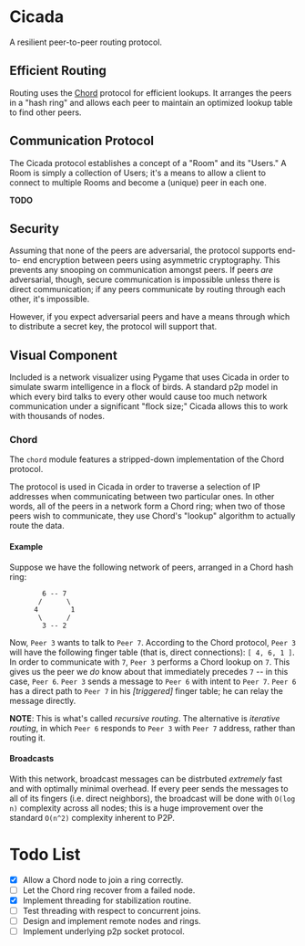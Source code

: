 # Cicada #
A resilient peer-to-peer routing protocol. 

## Efficient Routing ##
Routing uses the
[Chord](https://pdos.csail.mit.edu/papers/chord:sigcomm01/chord_sigcomm.pdf)
protocol for efficient lookups. It arranges the peers in a "hash ring" and
allows each peer to maintain an optimized lookup table to find other peers.

## Communication Protocol ##
The Cicada protocol establishes a concept of a "Room" and its "Users." A Room
is simply a collection of Users; it's a means to allow a client to connect to
multiple Rooms and become a (unique) peer in each one.

**TODO**

## Security ##
Assuming that none of the peers are adversarial, the protocol supports end-to-
end encryption between peers using asymmetric cryptography. This prevents any
snooping on communication amongst peers. If peers _are_ adversarial, though,
secure communication is impossible unless there is direct communication; if any
peers communicate by routing through each other, it's impossible.

However, if you expect adversarial peers and have a means through which to 
distribute a secret key, the protocol will support that.

## Visual Component ##
Included is a network visualizer using Pygame that uses Cicada in order to
simulate swarm intelligence in a flock of birds. A standard p2p model in which
every bird talks to every other would cause too much network communication
under a significant "flock size;" Cicada allows this to work with thousands of
nodes.

### Chord ###
The `chord` module features a stripped-down implementation of the Chord
protocol.

The protocol is used in Cicada in order to traverse a selection of IP addresses
when communicating between two particular ones. In other words, all of the peers
in a network form a Chord ring; when two of those peers wish to communicate,
they use Chord's "lookup" algorithm to actually route the data.

#### Example ####
Suppose we have the following network of peers, arranged in a Chord hash ring:

            6 -- 7
           /      \
          4        1
           \      /
            3 -- 2

Now, `Peer 3` wants to talk to `Peer 7`. According to the Chord protocol, `Peer
3` will have the following finger table (that is, direct connections): `[ 4, 6,
1 ]`. In order to communicate with `7`, `Peer 3` performs a Chord lookup on
`7`. This gives us the peer we *do* know about that immediately precedes `7` --
in this case, `Peer 6`. `Peer 3` sends a message to `Peer 6` with intent to
`Peer 7`. `Peer 6` has a direct path to `Peer 7` in his *[triggered]* finger
table; he can relay the message directly.

**NOTE**: This is what's called _recursive routing_. The alternative is
      _iterative routing_, in which `Peer 6` responds to `Peer 3` with `Peer 7`
      address, rather than routing it.

#### Broadcasts ####
With this network, broadcast messages can be distrbuted _extremely_ fast and
with optimally minimal overhead. If every peer sends the messages to all of its
fingers (i.e. direct neighbors), the broadcast will be done with `O(log n)`
complexity across all nodes; this is a huge improvement over the standard
`O(n^2)` complexity inherent to P2P.

# Todo List #
- [x] Allow a Chord node to join a ring correctly.
- [ ] Let the Chord ring recover from a failed node.
- [x] Implement threading for stabilization routine.
- [ ] Test threading with respect to concurrent joins. 
- [ ] Design and implement remote nodes and rings.
- [ ] Implement underlying p2p socket protocol.
